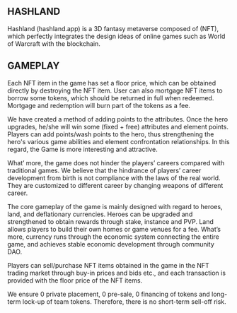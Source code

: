## HASHLAND

Hashland (hashland.app) is a 3D fantasy metaverse composed of (NFT), which perfectly integrates the design ideas of online games such as World of Warcraft with the blockchain.

## GAMEPLAY

Each NFT item in the game has set a floor price, which can be obtained directly by destroying the NFT item. User can also mortgage NFT items to borrow some tokens, which should be returned in full when redeemed. Mortgage and redemption will burn part of the tokens as a fee.

We have created a method of adding points to the attributes. Once the hero upgrades, he/she will win some (fixed + free) attributes and element points. Players can add points/wash points to the hero, thus strengthening the hero's various game abilities and element confrontation relationships. In this regard, the Game is more interesting and attractive. 

What’ more, the game does not hinder the players’ careers compared with traditional games. We believe that the hindrance of players’ career development from birth is not compliance with the laws of the real world. They are customized to different career by changing weapons of different career.

The core gameplay of the game is mainly designed with regard to heroes, land, and deflationary currencies. Heroes can be upgraded and strengthened to obtain rewards through stake, instance and PVP. Land allows players to build their own homes or game venues for a fee. What’s more, currency runs through the economic system connecting the entire game, and achieves stable economic development through community DAO.

Players can sell/purchase NFT items obtained in the game in the NFT trading market through buy-in prices and bids etc., and each transaction is provided with the floor price of the NFT items.

We ensure 0 private placement, 0 pre-sale, 0 financing of tokens and long-term lock-up of team tokens. Therefore, there is no short-term sell-off risk.
